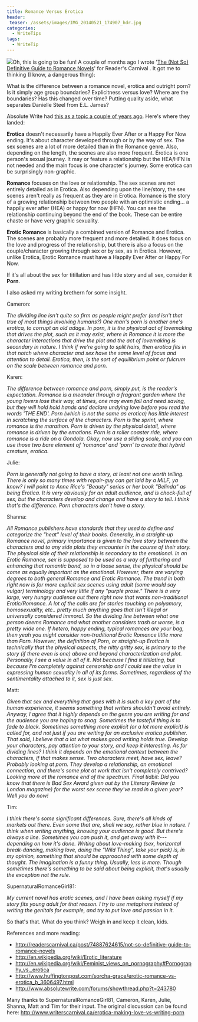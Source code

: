 ```yaml
---
title: Romance Versus Erotica
header:
 teaser: /assets/images/IMG_20140521_174907_hdr.jpg
categories:
  - WriteTips
tags:
  - WriteTip
---
```

<img src="https://douglangille.github.io/assets/images/IMG_20140521_174907_hdr.jpg">Oh, this is going to be fun! A couple of months ago I wrote '<a href="/not-so-definitive-guide-to-romance-novels/">The (Not So) Definitive Guide to Romance Novels</a>' for Reader's Carnival . It got me to thinking (I know, a dangerous thing):

What is the difference between a romance novel, erotica and outright porn? Is it simply age group boundaries? Explicitness versus love? Where are the boundaries? Has this changed over time? Putting quality aside, what separates Danielle Steel from E.L. James?

Absolute Write had <a href="http://www.absolutewrite.com/forums/showthread.php?t=243780">this as a topic a couple of years ago</a>. Here's where they landed:

**Erotica** doesn't necessarily have a Happily Ever After or a Happy For Now ending. It's about character developed through or by the way of sex. The sex scenes are a lot of more detailed than in the Romance genre. Also, depending on the length, the scenes are also more frequent. Erotica is one person's sexual journey. It may or feature a relationship but the HEA/HFN is not needed and the main focus is one character's journey. Some erotica can be surprisingly non-graphic.

**Romance** focuses on the love or relationship. The sex scenes are not entirely detailed as in Erotica. Also depending upon the line/story, the sex scenes aren't really as frequent as they are in Erotica. Romance is the story of a growing relationship between two people with an optimistic ending... a happily ever after (HEA) or happy for now (HFN). You can see the relationship continuing beyond the end of the book. These can be entire chaste or have very graphic sexuality.

**Erotic Romance** is basically a combined version of Romance and Erotica. The scenes are probably more frequent and more detailed. It does focus on the love and progress of the relationship, but there is also a focus on the couple/character growing through sex or by sex, as in Erotica. However, unlike Erotica, Erotic Romance must have a Happily Ever After or Happy For Now.

If it's all about the sex for titillation and has little story and all sex, consider it **Porn**.

I also asked my writing brethern for some insight.

Cameron:

*The dividing line isn't quite so firm as people might prefer (and isn't that true of most things involving humans?) One man's porn is another one's erotica, to corrupt an old adage. In porn, it is the physical act of lovemaking that drives the plot, such as it may exist, where in Romance it is more the character interactions that drive the plot and the act of lovemaking is secondary in nature. I think if we're going to split hairs, then erotica fits in that notch where character and sex have the same level of focus and attention to detail. Erotica, then, is the sort of equilibrium point or fulcrum on the scale between romance and porn.*

Karen:

*The difference between romance and porn, simply put, is the reader's expectation. Romance is a meander through a fragrant garden where the young lovers lose their way, at times, one may even fall and need saving, but they will hold hold hands and declare undying love before you read the words 'THE END'. Porn (which is not the same as erotica) has little interest in scratching the surface of the characters. Porn is the sprint, where romance is the marathon. Porn is driven by the physical detail, where romance is driven by the emotions. Porn is a roller coaster ride, where romance is a ride on a Gondola. Okay, now use a sliding scale, and you can use those two bare element of 'romance' and 'porn' to create that hybrid creature, erotica.*

Julie:

*Porn is generally not going to have a story, at least not one worth telling. There is only so many times with repair-guy can get laid by a MILF, ya know? I will point to Anne Rice's "Beauty" series or her book "Belinda" as being Erotica. It is very obviously for an adult audience, and is chock-full of sex, but the characters develop and change and have a story to tell. I think that's the difference. Porn characters don't have a story.*

Shanna:

*All Romance publishers have standards that they used to define and categorize the "heat" level of their books. Generally, in a straight-up Romance novel, primary importance is given to the love story between the characters and to any side plots they encounter in the course of their story. The physical side of their relationship is secondary to the emotional. In an Erotic Romance, sex is supposed to be used as a way of furthering and enhancing that romantic bond, so in a loose sense, the physical should be come as equally important as the emotional. However, there are varying degrees to both general Romance and Erotic Romance. The trend in both right now is for more explicit sex scenes using adult (some would say vulgar) terminology and very little if any "purple prose." There is a very large, very hungry audience out there right now that wants non-traditional Erotic/Romance. A lot of the calls are for stories touching on polyamory, homosexuality, etc.. pretty much anything goes that isn't illegal or universally considered immoral. So the dividing line between what one person deems Romance and what another considers trash or worse, is a pretty wide one. If hetero, happy ending, typical romances are your bag, then yeah you might consider non-traditional Erotic Romance little more than Porn. However, the definition of Porn, or straight-up Erotica is technically that the physical aspects, the nitty gritty sex, is primary to the story (if there even is one) above and beyond characterization and plot. Personally, I see a value in all of it. Not because I find it titillating, but because I'm completely against censorship and I could see the value in expressing human sexuality in all of its forms. Sometimes, regardless of the sentimentality attached to it, sex is just sex.*

Matt:

*Given that sex and everything that goes with it is such a key part of the human experience, it seems something that writers shouldn't avoid entirely. Anyway, I agree that it highly depends on the genre you are writing for and the audience you are hoping to snag. Sometimes the tasteful thing is to fade to black. Sometimes something more explicit (or a lot more explicit) is called for, and not just if you are writing for an exclusive erotica publisher. That said, I believe that a lot what makes good writing holds true. Develop your characters, pay attention to your story, and keep it interesting. As for dividing lines? I think it depends on the emotional context between the characters, if that makes sense. Two characters meet, have sex, leave? Probably looking at porn. They develop a relationship, an emotional connection, and there's some plot at work that isn't completely contrived? Looking more at the romance end of the spectrum. Final tidbit: Did you know that there is Bad Sex Award given out by the Literary Review (a London magazine) for the worst sex scene they've read in a given year? Well you do now!*

Tim:

*I think there's some significant differences. Sure, there's all kinds of markets out there. Even some that are, shall we say, rather blue in nature. I think when writing anything, knowing your audience is good. But there's always a line. Sometimes you can push it, and get away with it--- depending on how it's done. Writing about love-making (sex, horizontal break-dancing, making love, doing the "Wild Thing", take your pick) is, in my opinion, something that should be approached with some depth of thought. The imagination is a funny thing. Usually, less is more. Though sometimes there's something to be said about being explicit, that's usually the exception not the rule.*

SupernaturalRomanceGirl81:

*My current novel has erotic scenes, and I have been asking myself if my story fits young adult for that reason. I try to use metaphors instead of writing the genitals for example, and try to put love and passion in it.*

So that's that. What do you think? Weigh in and keep it clean, kids.

References and more reading:

<ul>
  <li><a href="http://readerscarnival.ca/post/74887624615/not-so-definitive-guide-to-romance-novels">http://readerscarnival.ca/post/74887624615/not-so-definitive-guide-to-romance-novels</a></li>
  <li><a href="http://en.wikipedia.org/wiki/Erotic_literature">http://en.wikipedia.org/wiki/Erotic_literature</a></li>
  <li><a href="http://en.wikipedia.org/wiki/Feminist_views_on_pornography#Pornography_vs._erotica">http://en.wikipedia.org/wiki/Feminist_views_on_pornography#Pornography_vs._erotica</a></li>
  <li><a href="http://www.huffingtonpost.com/sorcha-grace/erotic-romance-vs-erotica_b_3606497.html">http://www.huffingtonpost.com/sorcha-grace/erotic-romance-vs-erotica_b_3606497.html</a></li>
  <li><a href="http://www.absolutewrite.com/forums/showthread.php?t=243780">http://www.absolutewrite.com/forums/showthread.php?t=243780</a></li>
</ul>

Many thanks to SupernaturalRomanceGirl81, Cameron, Karen, Julie, Shanna, Matt and Tim for their input. The original discussion can be found here: <a href="http://www.writerscarnival.ca/erotica-making-love-vs-writing-porn">http://www.writerscarnival.ca/erotica-making-love-vs-writing-porn</a>